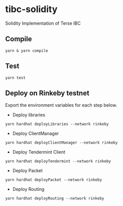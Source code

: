 # tibc-solidity
Solidity Implementation of Terse IBC

## Compile
```
yarn & yarn compile
```

## Test

```
yarn test
```

## Deploy on Rinkeby testnet
Export the environment variables for each step below.

* Deploy libraries
```shell
yarn hardhat deployLibraries --network rinkeby
```

* Deploy ClientManager
```shell
yarn hardhat deployClientManager --network rinkeby
```

* Deploy Tendermint Client
```shell
yarn hardhat deployTendermint --network rinkeby
```

* Deploy Packet
```shell
yarn hardhat deployPacket --network rinkeby
```

* Deploy Routing
```shell
yarn hardhat deployRouting --network rinkeby
```